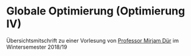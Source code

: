 ﻿<h1>Globale Optimierung (Optimierung IV)</h1>

Übersichtsmitschrift zu einer Vorlesung von <a href="https://www.math.uni-augsburg.de/prof/opt/mitarbeiter/duer/">Professor Mirjam Dür</a> im Wintersemester 2018/19